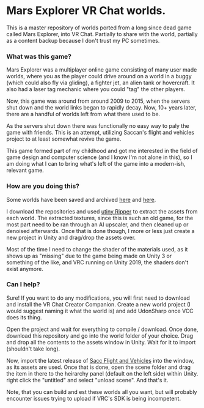 # Mars Explorer VR Chat worlds.

This is a master repository of worlds ported from a long since dead game called Mars Explorer, into VR Chat. Partially to share with the world, partially as a content backup because I don't trust my PC sometimes. 

### What was this game?
Mars Explorer was a multiplayer online game consisting of many user made worlds, where you as the player could drive around on a world in a buggy (which could also fly via gliding), a fighter jet, an alien tank or hovercraft. It also had a laser tag mechanic where you could "tag" the other players. 

Now, this game was around from around 2009 to 2015, when the servers shut down and the world links began to rapidly decay. Now, 10+ years later, there are a handful of worlds left from what there used to be. 

As the servers shut down there was functionally no easy way to paly the game with friends. This is an attempt, utilizing Saccan's flight and vehicles project to at least somewhat revive the game.

This game formed part of my childhood and got me interested in the field of game design and computer science (and I know I'm not alone in this), so I am doing what I can to bring what's left of the game into a modern-ish, relevant game. 


### How are you doing this?
Some worlds have been saved and archived [here](https://gitea.moe/lamp/map.syn3h.com-mirror/src/branch/modified/map.syn3h.com.s3.amazonaws.com) and [here](https://gitea.moe/lamp/whirlds/src/branch/master/marsxplr).

I download the repositories and used [utiny Ripper](https://github.com/mafaca/UtinyRipper) to extract the assets from each world.  The extracted textures, since this is such an old game, for the most part need to be ran through an AI upscaler, and then cleaned up or denoised afterwards.  Once that is done though, I more or less just create a new project in Unity and drag/drop the assets over.

Most of the time I need to change the shader of the materials used, as it shows up as "missing" due to the game being made on Unity 3 or something of the like, and VRC running on Unity 2019, the shaders don't exist anymore. 


### Can I help?
Sure! If you want to do any modifications, you will first need to download and install the VR Chat Creator Companion. Create a new world project (I would suggest naming it what the world is) and add UdonSharp once VCC does its thing. 

Open the project and wait for everything to compile / download. Once done, download this repository and go into the world folder  of your choice. Drag and drop all the contents to the assets window in Unity. Wait for it to import (shouldn't take long).

Now, import the latest release of [Sacc Flight and Vehicles](https://github.com/Sacchan-VRC/SaccFlightAndVehicles) into the window, as its assets are used. Once that is done, open the scene folder and drag the item in there to the heirarchy panel (default on the left side) within Unity. right click the "untitled" and select "unload scene". And that's it. 

Note, that you can build and est these worlds all you want, but will probably encounter issues trying to upload if VRC's SDK is being incompetent. 